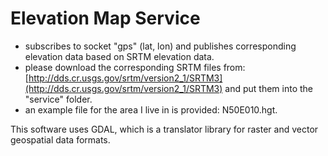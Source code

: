 Elevation Map Service
=====================

- subscribes to socket "gps" (lat, lon) and publishes corresponding elevation data based on SRTM elevation data.
- please download the corresponding SRTM files from: [http://dds.cr.usgs.gov/srtm/version2_1/SRTM3](http://dds.cr.usgs.gov/srtm/version2_1/SRTM3) and put them into the "service" folder.
- an example file for the area I live in is provided: N50E010.hgt.

This software uses GDAL, which is a translator library for raster and vector geospatial data formats.

